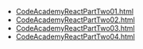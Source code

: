 * [CodeAcademyReactPartTwo01.html](CodeAcademyReactPartTwo01.html)
* [CodeAcademyReactPartTwo02.html](CodeAcademyReactPartTwo02.html)
* [CodeAcademyReactPartTwo03.html](CodeAcademyReactPartTwo03.html)
* [CodeAcademyReactPartTwo04.html](CodeAcademyReactPartTwo04.html)